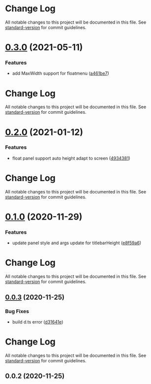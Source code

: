# Change Log

All notable changes to this project will be documented in this file. See [standard-version](https://github.com/conventional-changelog/standard-version) for commit guidelines.

# [0.3.0](https://github.com/21epub/float-panel/compare/v0.2.0...v0.3.0) (2021-05-11)

### Features

- add MaxWidth support for floatmenu ([a461be7](https://github.com/21epub/float-panel/commit/a461be7))

# Change Log

All notable changes to this project will be documented in this file. See [standard-version](https://github.com/conventional-changelog/standard-version) for commit guidelines.

# [0.2.0](https://github.com/21epub/float-panel/compare/v0.1.0...v0.2.0) (2021-01-12)

### Features

- float panel support auto height adapt to screen ([4934381](https://github.com/21epub/float-panel/commit/4934381))

# Change Log

All notable changes to this project will be documented in this file. See [standard-version](https://github.com/conventional-changelog/standard-version) for commit guidelines.

# [0.1.0](https://github.com/21epub/float-panel/compare/v0.0.3...v0.1.0) (2020-11-29)

### Features

- update panel style and args update for titlebarHeight ([e8f59a6](https://github.com/21epub/float-panel/commit/e8f59a6))

# Change Log

All notable changes to this project will be documented in this file. See [standard-version](https://github.com/conventional-changelog/standard-version) for commit guidelines.

## [0.0.3](https://github.com/21epub/float-panel/compare/v0.0.2...v0.0.3) (2020-11-25)

### Bug Fixes

- build d.ts error ([d31641e](https://github.com/21epub/float-panel/commit/d31641e))

# Change Log

All notable changes to this project will be documented in this file. See [standard-version](https://github.com/conventional-changelog/standard-version) for commit guidelines.

## 0.0.2 (2020-11-25)
